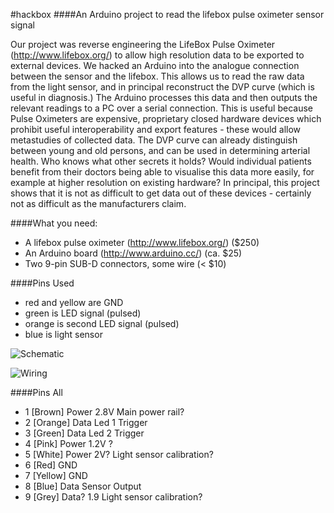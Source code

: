 #hackbox
####An Arduino project to read the lifebox pulse oximeter sensor signal  

Our project was reverse engineering the LifeBox Pulse Oximeter (http://www.lifebox.org/) to allow high resolution data to be exported to external devices.
We hacked an Arduino into the analogue connection between the sensor and the lifebox. This allows us to read the raw data from the light sensor, and in principal reconstruct the DVP curve (which is useful in diagnosis.)
The Arduino processes this data and then outputs the relevant readings to a PC over a serial connection.
This is useful because Pulse Oximeters are expensive, proprietary closed hardware devices which prohibit useful interoperability and export features - these would allow metastudies of collected data. The DVP curve can already distinguish between young and old persons, and can be used in determining arterial health. Who knows what other secrets it holds? Would individual patients benefit from their doctors being able to visualise this data more easily, for example at higher resolution on existing hardware?
In principal, this project shows that it is not as difficult to get data out of these devices - certainly not as difficult as the manufacturers claim.


####What you need:
- A lifebox pulse oximeter (http://www.lifebox.org/) ($250)
- An Arduino board (http://www.arduino.cc/) (ca. $25)
- Two 9-pin SUB-D connectors, some wire (< $10)


####Pins Used

- red and yellow are GND
- green is LED signal (pulsed)
- orange is second LED signal (pulsed)
- blue is light sensor


![Schematic](https://raw.github.com/funsim/hackbox/master/pics/schematic.png)

![Wiring](https://raw.github.com/funsim/hackbox/master/pics/wiring.jpg)

####Pins All

- 1	[Brown]		Power	2.8V	Main power rail?
- 2 [Orange]	Data			Led 1 Trigger
- 3 [Green]		Data			Led 2 Trigger
- 4 [Pink]		Power	1.2V	?
- 5 [White]		Power	2V?		Light sensor calibration?
- 6 [Red]		GND
- 7 [Yellow]	GND
- 8 [Blue]		Data			Sensor Output
- 9 [Grey]		Data?	1.9		Light sensor calibration?
